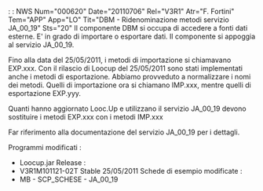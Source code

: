  :  : NWS Num="000620" Date="20110706" Rel="V3R1" Atr="F. Fortini" Tem="APP" App="LO" Tit="DBM - Ridenominazione metodi servizio JA_00_19" Sts="20"
Il componente DBM si occupa di accedere a fonti dati esterne.
E' in grado di importare o esportare dati.
Il componente si appoggia al servizio JA_00_19.

Fino alla data del 25/05/2011, i metodi di importazione si chiamavano EXP.xxx.
Con il rilascio di Loocup del 25/05/2011 sono stati implementati anche i metodi di esportazione.
Abbiamo provveduto a normalizzare i nomi dei metodi. Quelli di importazione ora si chiamano IMP.xxx,
mentre quelli di esportazione EXP.yyy.

Quanti hanno aggiornato Looc.Up e utilizzano il servizio JA_00_19 devono sostituire i metodi EXP.xxx
con i metodi IMP.xxx

Far riferimento alla documentazione del servizio JA_00_19 per i dettagli.

Programmi modificati : 
- Loocup.jar
Release : 
- V3R1M101121-02T Stable 25/05/2011
Schede di esempio modificate : 
- MB - SCP_SCHESE - JA_00_19
